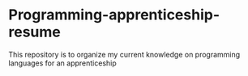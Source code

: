 # Programming-apprenticeship-resume
This repository is to organize my current knowledge on programming languages for an apprenticeship
